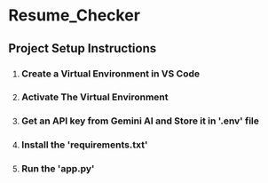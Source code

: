<h1>Resume_Checker</h1>

  <h2>Project Setup Instructions</h2>
  <ol>
    <li><h3>Create a Virtual Environment in VS Code</h3></li>
    <li><h3>Activate The Virtual Environment</h3></li>
    <li><h3>Get an API key from Gemini AI and Store it in '.env' file</h3></li>
    <li><h3>Install the 'requirements.txt'</h3></li>
    <li><h3>Run the 'app.py'</h3></li>
  </ol>
